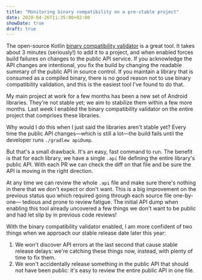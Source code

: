 ```yaml
---
title: "Monitoring binary compatibility on a pre-stable project"
date: 2020-04-26T11:35:00+02:00
showDate: true
draft: true
---
```


The open-source Kotlin [binary compatibility
validator](https://github.com/Kotlin/binary-compatibility-validator) is a great
tool. It takes about 3 minutes (seriously!) to add it to a project, and when
enabled forces build failures on changes to the public API service. If you
acknowledge the API changes are intentional, you fix the build by changing the
readable summary of the public API in source control. If you maintain a library
that is consumed as a compiled binary, there is no good reason not to use binary
compatibility validation, and this is the easiest tool I've found to do that.

My main project at work for a few months has been a new set of Android
libraries. They're not stable yet; we aim to stabilize them within a few more
months. Last week I enabled the binary compatibility validator on the entire
project that comprises these libraries.

Why would I do this when I just said the libraries aren't stable yet? Every time
the public API changes—which is still a lot—the build fails until the developer
runs `./gradlew apiDump`.

But that's a small drawback. It's an easy, fast command to run. The benefit is
that for each library, we have a single `.api` file defining the entire
library's public API. With each PR we can check the diff on that file and be
sure the API is moving in the right direction.

At any time we can review the whole `.api` file and make sure there's nothing in
there that we don't expect or don't want. This is a big improvement on the
previous status quo which required going through each source file one-by-one—
tedious and prone to review fatigue. The initial API dump when enabling this
tool already uncovered a few things we don't want to be public and had let slip
by in previous code reviews!

With the binary compatibility validator enabled, I am more confident of two
things when we approach our stable release date later this year:
1. We won't discover API errors at the last second that cause stable release
   delays: we're catching these things now, instead, with plenty of time to fix
   them.
2. We won't accidentally release something in the public API that should not
   have been public: it's easy to review the entire public API in one file.

